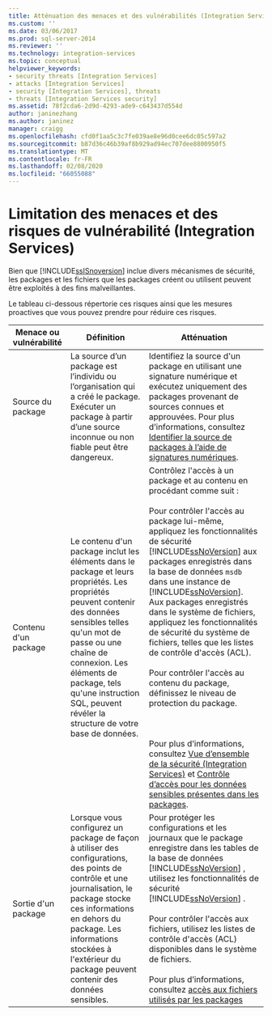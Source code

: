 ```yaml
---
title: Atténuation des menaces et des vulnérabilités (Integration Services) | Microsoft Docs
ms.custom: ''
ms.date: 03/06/2017
ms.prod: sql-server-2014
ms.reviewer: ''
ms.technology: integration-services
ms.topic: conceptual
helpviewer_keywords:
- security threats [Integration Services]
- attacks [Integration Services]
- security [Integration Services], threats
- threats [Integration Services security]
ms.assetid: 78f2cda6-2d9d-4293-ade9-c643437d554d
author: janinezhang
ms.author: janinez
manager: craigg
ms.openlocfilehash: cfd0f1aa5c3c7fe039ae8e96d0cee6dc05c597a2
ms.sourcegitcommit: b87d36c46b39af8b929ad94ec707dee8800950f5
ms.translationtype: MT
ms.contentlocale: fr-FR
ms.lasthandoff: 02/08/2020
ms.locfileid: "66055088"
---
```

# <a name="threat-and-vulnerability-mitigation-integration-services"></a>Limitation des menaces et des risques de vulnérabilité (Integration Services)
  Bien que [!INCLUDE[ssISnoversion](../includes/ssisnoversion-md.md)] inclue divers mécanismes de sécurité, les packages et les fichiers que les packages créent ou utilisent peuvent être exploités à des fins malveillantes.  
  
 Le tableau ci-dessous répertorie ces risques ainsi que les mesures proactives que vous pouvez prendre pour réduire ces risques.  
  
|Menace ou vulnérabilité|Définition|Atténuation|  
|-----------------------------|----------------|----------------|  
|Source du package|La source d’un package est l’individu ou l’organisation qui a créé le package. Exécuter un package à partir d’une source inconnue ou non fiable peut être dangereux.|Identifiez la source d'un package en utilisant une signature numérique et exécutez uniquement des packages provenant de sources connues et approuvées. Pour plus d’informations, consultez [Identifier la source de packages à l’aide de signatures numériques](security/identify-the-source-of-packages-with-digital-signatures.md).|  
|Contenu d'un package|Le contenu d'un package inclut les éléments dans le package et leurs propriétés. Les propriétés peuvent contenir des données sensibles telles qu'un mot de passe ou une chaîne de connexion. Les éléments de package, tels qu'une instruction SQL, peuvent révéler la structure de votre base de données.|Contrôlez l'accès à un package et au contenu en procédant comme suit :<br /><br /> Pour contrôler l'accès au package lui-même, appliquez les fonctionnalités de sécurité [!INCLUDE[ssNoVersion](../includes/ssnoversion-md.md)] aux packages enregistrés dans la base de données `msdb` dans une instance de [!INCLUDE[ssNoVersion](../includes/ssnoversion-md.md)]. Aux packages enregistrés dans le système de fichiers, appliquez les fonctionnalités de sécurité du système de fichiers, telles que les listes de contrôle d'accès (ACL).<br /><br /> Pour contrôler l'accès au contenu du package, définissez le niveau de protection du package.<br /><br /> <br /><br /> Pour plus d’informations, consultez [Vue d’ensemble de la sécurité &#40;Integration Services&#41;](security/security-overview-integration-services.md) et [Contrôle d’accès pour les données sensibles présentes dans les packages](security/access-control-for-sensitive-data-in-packages.md).|  
|Sortie d'un package|Lorsque vous configurez un package de façon à utiliser des configurations, des points de contrôle et une journalisation, le package stocke ces informations en dehors du package. Les informations stockées à l'extérieur du package peuvent contenir des données sensibles.|Pour protéger les configurations et les journaux que le package enregistre dans les tables de la base de données [!INCLUDE[ssNoVersion](../includes/ssnoversion-md.md)] , utilisez les fonctionnalités de sécurité [!INCLUDE[ssNoVersion](../includes/ssnoversion-md.md)] .<br /><br /> Pour contrôler l'accès aux fichiers, utilisez les listes de contrôle d'accès (ACL) disponibles dans le système de fichiers.<br /><br /> Pour plus d’informations, consultez [accès aux fichiers utilisés par les packages](../../2014/integration-services/access-to-files-used-by-packages.md)|  
  
  
